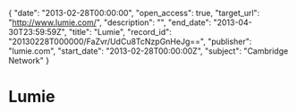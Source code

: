 {
  "date": "2013-02-28T00:00:00", 
  "open_access": true, 
  "target_url": "http://www.lumie.com/", 
  "description": "", 
  "end_date": "2013-04-30T23:59:59Z", 
  "title": "Lumie", 
  "record_id": "20130228T000000/FaZvr/UdCu8TcNzpGnHeJg==", 
  "publisher": "lumie.com", 
  "start_date": "2013-02-28T00:00:00Z", 
  "subject": "Cambridge Network"
}

# Lumie


